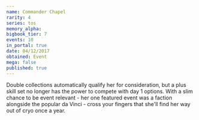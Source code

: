 ```yaml
---
name: Commander Chapel
rarity: 4
series: tos
memory_alpha:
bigbook_tier: 7
events: 10
in_portal: true
date: 04/12/2017
obtained: Event
mega: false
published: true
---
```


Double collections automatically qualify her for consideration, but a plus skill set no longer has the power to compete with day 1 options. With a slim chance to be event relevant - her one featured event was a faction alongside the popular da Vinci - cross your fingers that she'll find her way out of cryo once a year.

